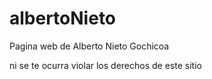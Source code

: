 # albertoNieto
Pagina web de Alberto Nieto Gochicoa

ni se te ocurra violar los derechos de este sitio
